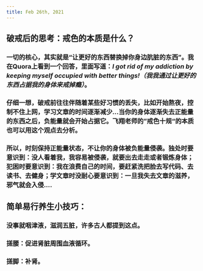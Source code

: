 ```yaml
---
title: Feb 26th, 2021
---
```


## 破戒后的思考：戒色的本质是什么？
### 一切的核心，其实就是“让更好的东西替换掉你身边肮脏的东西”。我在Quora上看到一个回答，里面写道：*I got rid of my addiction by keeping myself occupied with better things!（我我通过让更好的东西占据我的身体来戒掉瘾）*。
### 仔细一想，破戒前往往伴随着某些好习惯的丢失，比如开始熬夜，控制不住上网，学习文章的时间逐渐减少...当你的身体逐渐失去正能量的东西之后，负能量就会开始占据它。飞翔老师的”戒色十规“的本质也可以用这个观点去分析。
### 所以，时刻保持正能量状态，不让你的身体被负能量侵袭。独处时要意识到：没人看着我，我容易被侵袭，就要出去走走或者锻炼身体；犯困时要意识到：我在浪费自己的时间，要赶紧洗把脸去写代码、去读书、去健身；学文章时没耐心要意识到：一旦我失去文章的滋养，邪气就会入侵....
## 简单易行养生小技巧：
### 没事就咽津液，滋润五脏，许多古人都提到这点。
### 搓腰：促进肾脏周围血液循环。
### 搓脚：补肾。
